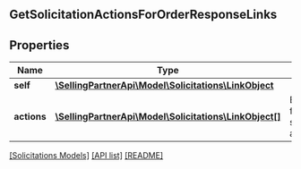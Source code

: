 ## GetSolicitationActionsForOrderResponseLinks

## Properties

Name | Type | Description | Notes
------------ | ------------- | ------------- | -------------
**self** | [**\SellingPartnerApi\Model\Solicitations\LinkObject**](LinkObject.md) |  |
**actions** | [**\SellingPartnerApi\Model\Solicitations\LinkObject[]**](LinkObject.md) | Eligible actions for the specified amazonOrderId. |

[[Solicitations Models]](../) [[API list]](../../Api) [[README]](../../../README.md)
